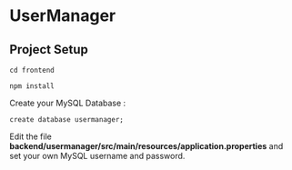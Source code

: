 # UserManager 

## Project Setup 

```
cd frontend
```

```
npm install
```

Create your MySQL Database : 

```
create database usermanager; 
```

Edit the file __backend/usermanager/src/main/resources/application.properties__  and set your own MySQL username and password. 


